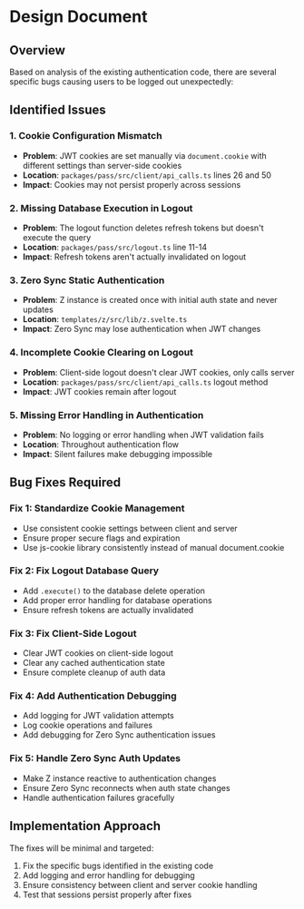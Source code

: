 # Design Document

## Overview

Based on analysis of the existing authentication code, there are several specific bugs causing users to be logged out unexpectedly:

## Identified Issues

### 1. Cookie Configuration Mismatch

- **Problem**: JWT cookies are set manually via `document.cookie` with different settings than server-side cookies
- **Location**: `packages/pass/src/client/api_calls.ts` lines 26 and 50
- **Impact**: Cookies may not persist properly across sessions

### 2. Missing Database Execution in Logout

- **Problem**: The logout function deletes refresh tokens but doesn't execute the query
- **Location**: `packages/pass/src/logout.ts` line 11-14
- **Impact**: Refresh tokens aren't actually invalidated on logout

### 3. Zero Sync Static Authentication

- **Problem**: Z instance is created once with initial auth state and never updates
- **Location**: `templates/z/src/lib/z.svelte.ts`
- **Impact**: Zero Sync may lose authentication when JWT changes

### 4. Incomplete Cookie Clearing on Logout

- **Problem**: Client-side logout doesn't clear JWT cookies, only calls server
- **Location**: `packages/pass/src/client/api_calls.ts` logout method
- **Impact**: JWT cookies remain after logout

### 5. Missing Error Handling in Authentication

- **Problem**: No logging or error handling when JWT validation fails
- **Location**: Throughout authentication flow
- **Impact**: Silent failures make debugging impossible

## Bug Fixes Required

### Fix 1: Standardize Cookie Management

- Use consistent cookie settings between client and server
- Ensure proper secure flags and expiration
- Use js-cookie library consistently instead of manual document.cookie

### Fix 2: Fix Logout Database Query

- Add `.execute()` to the database delete operation
- Add proper error handling for database operations
- Ensure refresh tokens are actually invalidated

### Fix 3: Fix Client-Side Logout

- Clear JWT cookies on client-side logout
- Clear any cached authentication state
- Ensure complete cleanup of auth data

### Fix 4: Add Authentication Debugging

- Add logging for JWT validation attempts
- Log cookie operations and failures
- Add debugging for Zero Sync authentication issues

### Fix 5: Handle Zero Sync Auth Updates

- Make Z instance reactive to authentication changes
- Ensure Zero Sync reconnects when auth state changes
- Handle authentication failures gracefully

## Implementation Approach

The fixes will be minimal and targeted:

1. Fix the specific bugs identified in the existing code
2. Add logging and error handling for debugging
3. Ensure consistency between client and server cookie handling
4. Test that sessions persist properly after fixes
